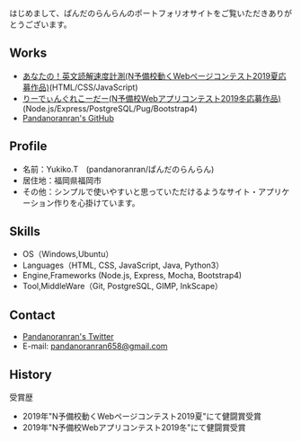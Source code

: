 はじめまして、ぱんだのらんらんのポートフォリオサイトをご覧いただきありがとうございます。  

## Works
  - [あなたの！英文読解速度計測(N予備校動くWebページコンテスト2019夏応募作品)](https://pandanoranran.github.io/measurement/)(HTML/CSS/JavaScript)
  - [りーでぃんぐれこーだー(N予備校Webアプリコンテスト2019冬応募作品)](https://tranquil-beach-48884.herokuapp.com/)(Node.js/Express/PostgreSQL/Pug/Bootstrap4)
  - [Pandanoranran's GitHub](https://github.com/pandanoranran)


## Profile
- 名前：Yukiko.T　(pandanoranran/ぱんだのらんらん)
- 居住地：福岡県福岡市
- その他：シンプルで使いやすいと思っていただけるようなサイト・アプリケーション作りを心掛けています。

## Skills
- OS（Windows,Ubuntu）
- Languages（HTML, CSS, JavaScript, Java, Python3）
- Engine,Frameworks (Node.js, Express, Mocha, Bootstrap4)
- Tool,MiddleWare（Git, PostgreSQL, GIMP, InkScape）
  
## Contact
- [Pandanoranran's Twitter](https://twitter.com/pandanoranran)
- E-mail: pandanoranran658@gmail.com

## History
受賞歴  
- 2019年"N予備校動くWebページコンテスト2019夏"にて健闘賞受賞 
- 2019年"N予備校Webアプリコンテスト2019冬"にて健闘賞受賞 
